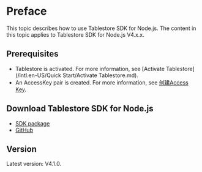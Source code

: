 # Preface

This topic describes how to use Tablestore SDK for Node.js. The content in this topic applies to Tablestore SDK for Node.js V4.x.x.

## Prerequisites

-   Tablestore is activated. For more information, see [Activate Tablestore](/intl.en-US/Quick Start/Activate Tablestore.md).
-   An AccessKey pair is created. For more information, see [创建Access Key]().

## Download Tablestore SDK for Node.js

-   [SDK package](http://docs-aliyun.cn-hangzhou.oss.aliyun-inc.com/assets/attach/97272/cn_zh/1545381910663/aliyun-tablestore-nodejs-sdk.zip)
-   [GitHub](https://github.com/aliyun/aliyun-tablestore-nodejs-sdk)

## Version

Latest version: V4.1.0.

